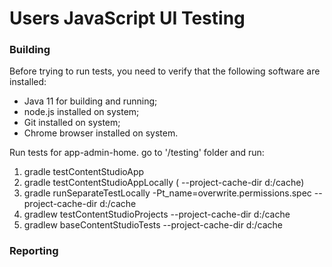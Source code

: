 Users JavaScript UI Testing
===

### Building

Before trying to run tests, you need to verify that the following software are installed:

* Java 11 for building and running;
* node.js installed on system;
* Git installed on system;
* Chrome browser installed on system.

Run tests for app-admin-home.
go to '/testing' folder and run:
  1. gradle testContentStudioApp
  2. gradle testContentStudioAppLocally  ( --project-cache-dir d:/cache)
  3. gradle runSeparateTestLocally -Pt_name=overwrite.permissions.spec  --project-cache-dir d:/cache
  4. gradlew testContentStudioProjects  --project-cache-dir d:/cache
  5. gradlew baseContentStudioTests  --project-cache-dir d:/cache
  

### Reporting 
